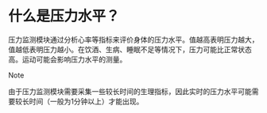 # 什么是压力水平？

压力监测模块通过分析心率等指标来评价身体的压力水平。值越高表明压力越大，值越低表明压力越小。在饮酒、生病、睡眠不足等情况下，压力可能比正常状态高。运动可能会影响压力水平的测量。

> [!NOTE]
> 由于压力监测模块需要采集一些较长时间的生理指标，因此实时的压力水平可能需要较长时间（一般为1分钟以上）才能出现。
